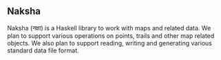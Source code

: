 Naksha
------

Naksha (नक्षा) is a Haskell library to work with maps and related
data. We plan to support various operations on points, trails and
other map related objects. We also plan to support reading, writing
and generating various standard data file format.
